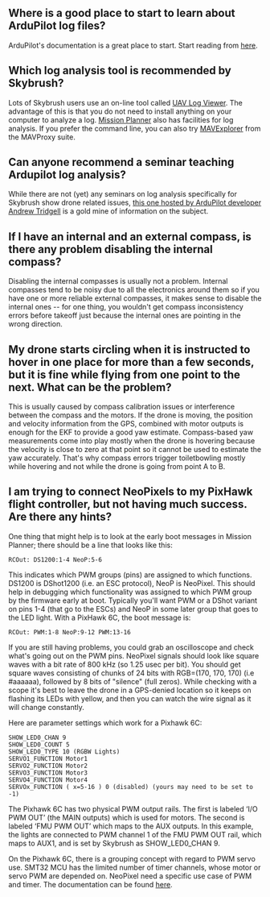 
## Where is a good place to start to learn about ArduPilot log files?

ArduPilot's documentation is a great place to start. Start reading from [here](https://ardupilot.org/copter/docs/common-logs.html).

## Which log analysis tool is recommended by Skybrush?

Lots of Skybrush users use an on-line tool called [UAV Log Viewer](https://plot.ardupilot.org/). The advantage of this is that you do not need to install anything on your computer to analyze a log. [Mission Planner](https://ardupilot.org/planner/) also has facilities for log analysis. If you prefer the command line, you can also try [MAVExplorer](https://ardupilot.org/dev/docs/using-mavexplorer-for-log-analysis.html) from the MAVProxy suite.

## Can anyone recommend a seminar teaching Ardupilot log analysis?

While there are not (yet) any seminars on log analysis specifically for Skybrush show drone related issues, [this one hosted by ArduPilot developer Andrew Tridgell](https://www.youtube.com/watch?v=WcfLTW_qZ08) is a gold mine of information on the subject.

## If I have an internal and an external compass, is there any problem disabling the internal compass?

Disabling the internal compasses is usually not a problem. Internal compasses tend to be noisy due to all the electronics around them so if you have one or more reliable external compasses, it makes sense to disable the internal ones -- for one thing, you wouldn't get compass inconsistency errors before takeoff just because the internal ones are pointing in the wrong direction.

## My drone starts circling when it is instructed to hover in one place for more than a few seconds, but it is fine while flying from one point to the next. What can be the problem?

This is usually caused by compass calibration issues or interference between the compass and the motors. If the drone is moving, the position and velocity information from the GPS, combined with motor outputs is enough for the EKF to provide a good yaw estimate. Compass-based yaw measurements come into play mostly when the drone is hovering because the velocity is close to zero at that point so it cannot be used to estimate the yaw accurately. That's why compass errors trigger toiletbowling mostly while hovering and not while the drone is going from point A to B.

## I am trying to connect NeoPixels to my PixHawk flight controller, but not having much success. Are there any hints?

One thing that might help is to look at the early boot messages in Mission Planner; there should be a line that looks like this:
```
RCOut: DS1200:1-4 NeoP:5-6
```
This indicates which PWM groups (pins) are assigned to which functions. DS1200 is DShot1200 (i.e. an ESC protocol), NeoP is NeoPixel. This should help in debugging which functionality was assigned to which PWM group by the firmware early at boot. Typically you'll want PWM or a DShot variant on pins 1-4 (that go to the ESCs) and NeoP in some later group that goes to the LED light.
With a PixHawk 6C, the boot message is:
```
RCOut: PWM:1-8 NeoP:9-12 PWM:13-16
```
If you are still having problems, you could grab an oscilloscope and check what's going out on the PWM pins. NeoPixel signals should look like square waves with a bit rate of 800 kHz (so 1.25 usec per bit). You should get square waves consisting of chunks of 24 bits with RGB=(170, 170, 170) (i.e #aaaaaa), followed by 8 bits of "silence" (full zeros). While checking with a scope it's best to leave the drone in a GPS-denied location so it keeps on flashing its LEDs with yellow, and then you can watch the wire signal as it will change constantly.

Here are parameter settings which work for a Pixhawk 6C:
```
SHOW_LED0_CHAN 9
SHOW_LED0_COUNT 5
SHOW_LED0_TYPE 10 (RGBW Lights)
SERVO1_FUNCTION Motor1
SERVO2_FUNCTION Motor2
SERVO3_FUNCTION Motor3
SERVO4_FUNCTION Motor4
SERVOx_FUNCTION ( x=5-16 ) 0 (disabled) (yours may need to be set to -1)
```
The Pixhawk 6C has two physical PWM output rails. The first is labeled ‘I/O PWM OUT’ (the MAIN outputs) which is used for motors. The second is labeled ‘FMU PWM OUT’ which maps to the AUX outputs. In this example, the lights are connected to PWM channel 1 of the FMU PWM OUT rail, which maps to AUX1, and is set by Skybrush as SHOW_LED0_CHAN 9.

On the Pixhawk 6C, there is a grouping concept with regard to PWM servo use. SMT32 MCU has the limited number of timer channels, whose motor or servo PWM are depended on. NeoPixel need a specific use case of PWM and timer. The documentation can be found [here](https://ardupilot.org/copter/docs/common-holybro-pixhawk6X.html).
